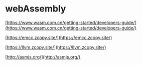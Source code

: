 # webAssembly

[https://www.wasm.com.cn/getting-started/developers-guide/](https://www.wasm.com.cn/getting-started/developers-guide/)

[https://emcc.zcopy.site/](https://emcc.zcopy.site/)

[https://llvm.zcopy.site/](https://llvm.zcopy.site/)

[http://asmjs.org/](http://asmjs.org/)

